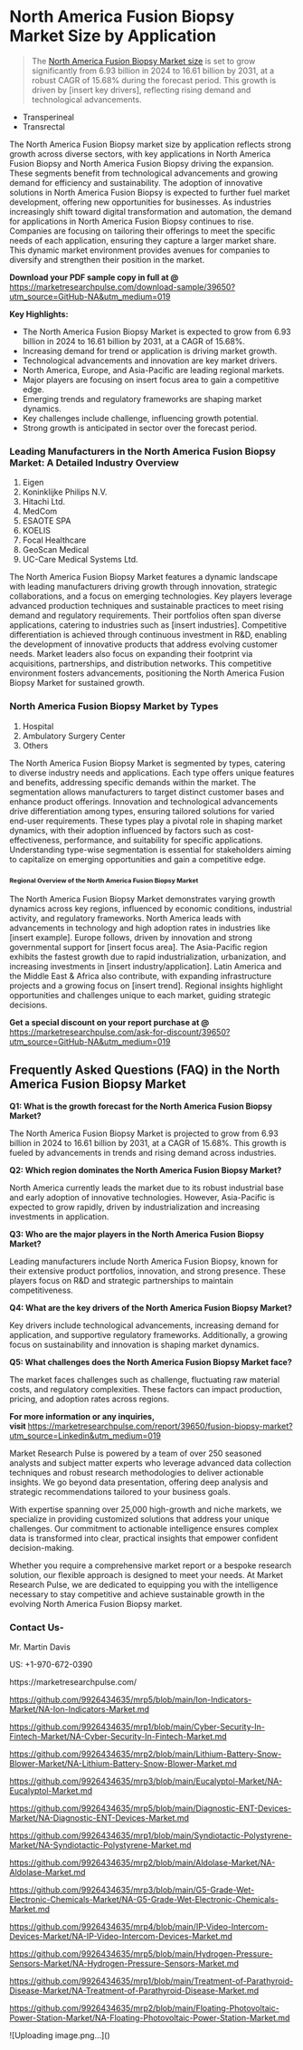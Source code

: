 <h1>North America Fusion Biopsy Market&nbsp;Size by Application</h1><blockquote><p>The <a href="https://marketresearchpulse.com/download-sample/39650?utm_source=GitHub-NA&amp;utm_medium=019">North America Fusion Biopsy Market size</a> is set to grow significantly from 6.93 billion in 2024 to 16.61 billion by 2031, at a robust CAGR of 15.68% during the forecast period. This growth is driven by [insert key drivers], reflecting rising demand and technological advancements.</p></blockquote><ul><li>Transperineal<li> Transrectal</li></ul><p>The North America Fusion Biopsy market size by application reflects strong growth across diverse sectors, with key applications in North America Fusion Biopsy and North America Fusion Biopsy driving the expansion. These segments benefit from technological advancements and growing demand for efficiency and sustainability. The adoption of innovative solutions in North America Fusion Biopsy is expected to further fuel market development, offering new opportunities for businesses. As industries increasingly shift toward digital transformation and automation, the demand for applications in North America Fusion Biopsy continues to rise. Companies are focusing on tailoring their offerings to meet the specific needs of each application, ensuring they capture a larger market share. This dynamic market environment provides avenues for companies to diversify and strengthen their position in the market.</p><p><strong>Download your PDF sample copy in full at @ </strong><a href="https://marketresearchpulse.com/download-sample/39650?utm_source=GitHub-NA&amp;utm_medium=019">https://marketresearchpulse.com/download-sample/39650?utm_source=GitHub-NA&amp;utm_medium=019</a></p><p><strong>Key Highlights: </strong></p><ul><li>The North America Fusion Biopsy Market is expected to grow from 6.93 billion in 2024 to 16.61 billion by 2031, at a CAGR of 15.68%.</li><li>Increasing demand for trend or application is driving market growth.</li><li>Technological advancements and innovation are key market drivers.</li><li>North America, Europe, and Asia-Pacific are leading regional markets.</li><li>Major players are focusing on insert focus area to gain a competitive edge.</li><li>Emerging trends and regulatory frameworks are shaping market dynamics.</li><li>Key challenges include challenge, influencing growth potential.</li><li>Strong growth is anticipated in sector over the forecast period.</li></ul><h3>Leading Manufacturers in the North America Fusion Biopsy Market: A Detailed Industry Overview</h3><ol><li>Eigen</li><li>Koninklijke Philips N.V.</li><li>Hitachi Ltd.</li><li>MedCom</li><li>ESAOTE SPA</li><li>KOELIS</li><li>Focal Healthcare</li><li>GeoScan Medical</li><li>UC-Care Medical Systems Ltd.</li></ol><div class="flex max-w-full flex-col flex-grow"><div class="min-h-8 text-message flex w-full flex-col items-end gap-2 whitespace-normal break-words [.text-message+&amp;]:mt-5" dir="auto" data-message-author-role="assistant" data-message-id="fd8432e4-4910-450d-b182-61b7bfb0a01f" data-message-model-slug="gpt-4o"><div class="flex w-full flex-col gap-1 empty:hidden first:pt-[3px]"><div class="markdown prose w-full break-words dark:prose-invert light"><p>The North America Fusion Biopsy Market features a dynamic landscape with leading manufacturers driving growth through innovation, strategic collaborations, and a focus on emerging technologies. Key players leverage advanced production techniques and sustainable practices to meet rising demand and regulatory requirements. Their portfolios often span diverse applications, catering to industries such as [insert industries]. Competitive differentiation is achieved through continuous investment in R&amp;D, enabling the development of innovative products that address evolving customer needs. Market leaders also focus on expanding their footprint via acquisitions, partnerships, and distribution networks. This competitive environment fosters advancements, positioning the North America Fusion Biopsy Market for sustained growth.</p></div></div></div></div><h3>North America Fusion Biopsy Market by Types</h3><ol><li>Hospital<li> Ambulatory Surgery Center<li> Others</li></ol><div class="flex max-w-full flex-col flex-grow"><div class="min-h-8 text-message flex w-full flex-col items-end gap-2 whitespace-normal break-words [.text-message+&amp;]:mt-5" dir="auto" data-message-author-role="assistant" data-message-id="084470be-0bb7-4664-bddf-5156b4f41249" data-message-model-slug="gpt-4o-mini"><div class="flex w-full flex-col gap-1 empty:hidden first:pt-[3px]"><div class="markdown prose w-full break-words dark:prose-invert light"><p>The North America Fusion Biopsy Market is segmented by types, catering to diverse industry needs and applications. Each type offers unique features and benefits, addressing specific demands within the market. The segmentation allows manufacturers to target distinct customer bases and enhance product offerings. Innovation and technological advancements drive differentiation among types, ensuring tailored solutions for varied end-user requirements. These types play a pivotal role in shaping market dynamics, with their adoption influenced by factors such as cost-effectiveness, performance, and suitability for specific applications. Understanding type-wise segmentation is essential for stakeholders aiming to capitalize on emerging opportunities and gain a competitive edge.</p></div></div></div></div><h3><span style="font-size: 11px;">Regional Overview of the North America Fusion Biopsy Market</span></h3><div class="flex max-w-full flex-col flex-grow"><div class="min-h-8 text-message flex w-full flex-col items-end gap-2 whitespace-normal break-words [.text-message+&amp;]:mt-5" dir="auto" data-message-author-role="assistant" data-message-id="e9038762-ce64-4e30-91c9-9bd413514231" data-message-model-slug="gpt-4o-mini"><div class="flex w-full flex-col gap-1 empty:hidden first:pt-[3px]"><div class="markdown prose w-full break-words dark:prose-invert light"><p>The North America Fusion Biopsy Market demonstrates varying growth dynamics across key regions, influenced by economic conditions, industrial activity, and regulatory frameworks. North America leads with advancements in technology and high adoption rates in industries like [insert example]. Europe follows, driven by innovation and strong governmental support for [insert focus area]. The Asia-Pacific region exhibits the fastest growth due to rapid industrialization, urbanization, and increasing investments in [insert industry/application]. Latin America and the Middle East &amp; Africa also contribute, with expanding infrastructure projects and a growing focus on [insert trend]. Regional insights highlight opportunities and challenges unique to each market, guiding strategic decisions.</p></div></div></div></div><p><strong>Get a special discount on your report purchase at @ </strong><a href="https://marketresearchpulse.com/ask-for-discount/39650?utm_source=GitHub-NA&amp;utm_medium=019">https://marketresearchpulse.com/ask-for-discount/39650?utm_source=GitHub-NA&amp;utm_medium=019</a></p><h2>Frequently Asked Questions (FAQ) in the North America Fusion Biopsy Market</h2><p><strong>Q1: What is the growth forecast for the North America Fusion Biopsy Market?</strong></p><p>The North America Fusion Biopsy Market is projected to grow from 6.93 billion in 2024 to 16.61 billion by 2031, at a CAGR of 15.68%. This growth is fueled by advancements in trends and rising demand across industries.</p><p><strong>Q2: Which region dominates the North America Fusion Biopsy Market?</strong></p><p>North America currently leads the market due to its robust industrial base and early adoption of innovative technologies. However, Asia-Pacific is expected to grow rapidly, driven by industrialization and increasing investments in application.</p><p><strong>Q3: Who are the major players in the North America Fusion Biopsy Market?</strong></p><p>Leading manufacturers include North America Fusion Biopsy, known for their extensive product portfolios, innovation, and strong presence. These players focus on R&amp;D and strategic partnerships to maintain competitiveness.</p><p><strong>Q4: What are the key drivers of the North America Fusion Biopsy Market?</strong></p><p>Key drivers include technological advancements, increasing demand for application, and supportive regulatory frameworks. Additionally, a growing focus on sustainability and innovation is shaping market dynamics.</p><p><strong>Q5: What challenges does the North America Fusion Biopsy Market face?</strong></p><p>The market faces challenges such as challenge, fluctuating raw material costs, and regulatory complexities. These factors can impact production, pricing, and adoption rates across regions.</p><p><strong>For more information or any inquiries, visit&nbsp;</strong><a href="https://marketresearchpulse.com/report/39650/fusion-biopsy-market?utm_source=Linkedin&utm_medium=019">https://marketresearchpulse.com/report/39650/fusion-biopsy-market?utm_source=Linkedin&utm_medium=019</a></p><p>Market Research Pulse is powered by a team of over 250 seasoned analysts and subject matter experts who leverage advanced data collection techniques and robust research methodologies to deliver actionable insights. We go beyond data presentation, offering deep analysis and strategic recommendations tailored to your business goals.</p><p>With expertise spanning over 25,000 high-growth and niche markets, we specialize in providing customized solutions that address your unique challenges. Our commitment to actionable intelligence ensures complex data is transformed into clear, practical insights that empower confident decision-making.</p><p>Whether you require a comprehensive market report or a bespoke research solution, our flexible approach is designed to meet your needs. At Market Research Pulse, we are dedicated to equipping you with the intelligence necessary to stay competitive and achieve sustainable growth in the evolving North America Fusion Biopsy market.</p><h3><strong>Contact Us-</strong></h3><p>Mr. Martin Davis</p><p>US: +1-970-672-0390</p><p>https://marketresearchpulse.com/</p><p><a href="https://github.com/9926434635/mrp5/blob/main/Ion-Indicators-Market/NA-Ion-Indicators-Market.md">https://github.com/9926434635/mrp5/blob/main/Ion-Indicators-Market/NA-Ion-Indicators-Market.md</a></p><p><a href="https://github.com/9926434635/mrp1/blob/main/Cyber-Security-In-Fintech-Market/NA-Cyber-Security-In-Fintech-Market.md">https://github.com/9926434635/mrp1/blob/main/Cyber-Security-In-Fintech-Market/NA-Cyber-Security-In-Fintech-Market.md</a></p><p><a href="https://github.com/9926434635/mrp2/blob/main/Lithium-Battery-Snow-Blower-Market/NA-Lithium-Battery-Snow-Blower-Market.md">https://github.com/9926434635/mrp2/blob/main/Lithium-Battery-Snow-Blower-Market/NA-Lithium-Battery-Snow-Blower-Market.md</a></p><p><a href="https://github.com/9926434635/mrp3/blob/main/Eucalyptol-Market/NA-Eucalyptol-Market.md">https://github.com/9926434635/mrp3/blob/main/Eucalyptol-Market/NA-Eucalyptol-Market.md</a></p><p><a href="https://github.com/9926434635/mrp5/blob/main/Diagnostic-ENT-Devices-Market/NA-Diagnostic-ENT-Devices-Market.md">https://github.com/9926434635/mrp5/blob/main/Diagnostic-ENT-Devices-Market/NA-Diagnostic-ENT-Devices-Market.md</a></p><p><a href="https://github.com/9926434635/mrp1/blob/main/Syndiotactic-Polystyrene-Market/NA-Syndiotactic-Polystyrene-Market.md">https://github.com/9926434635/mrp1/blob/main/Syndiotactic-Polystyrene-Market/NA-Syndiotactic-Polystyrene-Market.md</a></p><p><a href="https://github.com/9926434635/mrp2/blob/main/Aldolase-Market/NA-Aldolase-Market.md">https://github.com/9926434635/mrp2/blob/main/Aldolase-Market/NA-Aldolase-Market.md</a></p><p><a href="https://github.com/9926434635/mrp3/blob/main/G5-Grade-Wet-Electronic-Chemicals-Market/NA-G5-Grade-Wet-Electronic-Chemicals-Market.md">https://github.com/9926434635/mrp3/blob/main/G5-Grade-Wet-Electronic-Chemicals-Market/NA-G5-Grade-Wet-Electronic-Chemicals-Market.md</a></p><p><a href="https://github.com/9926434635/mrp4/blob/main/IP-Video-Intercom-Devices-Market/NA-IP-Video-Intercom-Devices-Market.md">https://github.com/9926434635/mrp4/blob/main/IP-Video-Intercom-Devices-Market/NA-IP-Video-Intercom-Devices-Market.md</a></p><p><a href="https://github.com/9926434635/mrp5/blob/main/Hydrogen-Pressure-Sensors-Market/NA-Hydrogen-Pressure-Sensors-Market.md">https://github.com/9926434635/mrp5/blob/main/Hydrogen-Pressure-Sensors-Market/NA-Hydrogen-Pressure-Sensors-Market.md</a></p><p><a href="https://github.com/9926434635/mrp1/blob/main/Treatment-of-Parathyroid-Disease-Market/NA-Treatment-of-Parathyroid-Disease-Market.md">https://github.com/9926434635/mrp1/blob/main/Treatment-of-Parathyroid-Disease-Market/NA-Treatment-of-Parathyroid-Disease-Market.md</a></p><p><a href="https://github.com/9926434635/mrp2/blob/main/Floating-Photovoltaic-Power-Station-Market/NA-Floating-Photovoltaic-Power-Station-Market.md">https://github.com/9926434635/mrp2/blob/main/Floating-Photovoltaic-Power-Station-Market/NA-Floating-Photovoltaic-Power-Station-Market.md</a></p>
![Uploading image.png…]()

